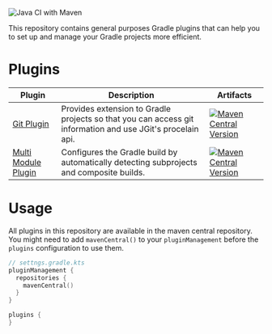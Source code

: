 ![Java CI with Maven](https://github.com/link-intersystems/lis-gradle-plugins/workflows/Java%20CI%20with%20Gradle/badge.svg)

This repository contains general purposes Gradle plugins that can help you to set up and manage your Gradle projects more efficient.  

# Plugins


| Plugin                                               | Description                                                                                                | Artifacts                                                                                                                                                                                                                                          |
|------------------------------------------------------|------------------------------------------------------------------------------------------------------------|----------------------------------------------------------------------------------------------------------------------------------------------------------------------------------------------------------------------------------------------------|
| [Git Plugin](git-plugin/README.md)                   | Provides extension to Gradle projects so that you can access git information and use JGit's procelain api. | [![Maven Central Version](https://img.shields.io/maven-central/v/com.link-intersystems.gradle.git/com.link-intersystems.gradle.git.gradle.plugin)](https://mvnrepository.com/artifactCoordinates/com.link-intersystems.gradle.git)                            |
| [Multi Module Plugin](multi-module-plugin/README.md) | Configures the Gradle build by automatically detecting subprojects and composite builds.                   | [![Maven Central Version](https://img.shields.io/maven-central/v/com.link-intersystems.gradle.multi-module/com.link-intersystems.gradle.multi-module.gradle.plugin)](https://mvnrepository.com/artifactCoordinates/com.link-intersystems.gradle.multi-module) |

# Usage

All plugins in this repository are available in the maven central repository.
You might need to add `mavenCentral()` to your `pluginManagement`
before the `plugins` configuration to use them.

```kotlin
// settngs.gradle.kts
pluginManagement {
  repositories {
    mavenCentral()
  }
}

plugins {
}
```